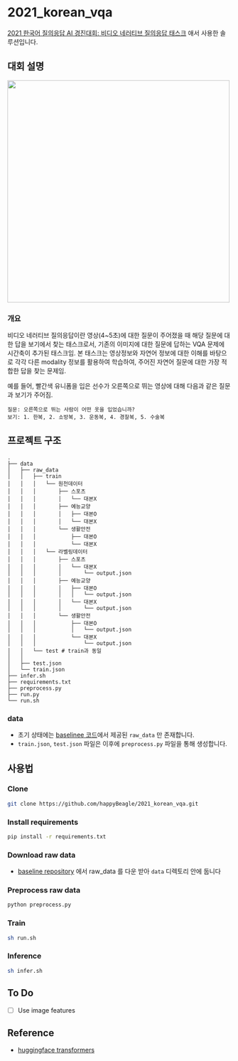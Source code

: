 # 2021_korean_vqa
[2021 한국어 질의응답 AI 경진대회: 비디오 네러티브 질의응답 태스크](http://ai-competition.kaist.ac.kr/) 애서 사용한 솔루션입니다.
## 대회 설명
<img src='https://user-images.githubusercontent.com/57934461/146944769-a62a0b8f-4a19-4a47-85e8-4818f9ef8ce6.jpg' width=500 />

### 개요

비디오 네러티브 질의응답이란 영상(4~5초)에 대한 질문이 주어졌을 때 해당 질문에 대한 답을 보기에서 찾는 태스크로서, 기존의 이미지에 대한 질문에 답하는 VQA 문제에 시간축이 추가된 태스크임. 본 태스크는 영상정보와 자연어 정보에 대한 이해를 바탕으로 각각 다른 modality 정보를 활용하여 학습하여, 주어진 자연어 질문에 대한 가장 적합한 답을 찾는 문제임.


예를 들어, 빨간색 유니폼을 입은 선수가 오른쪽으로 뛰는 영상에 대해 다음과 같은 질문과 보기가 주어짐.
```
질문: 오른쪽으로 뛰는 사람이 어떤 옷을 입었습니까?
보기: 1. 한복, 2. 소방복, 3. 운동복, 4. 경찰복, 5. 수술복
```
## 프로젝트 구조

```
.
├── data
│   ├── raw_data
│   │   ├── train
│   │   │   └── 원천데이터
│   │   │       ├── 스포츠
│   │   │       │   └── 대본X
│   │   │       ├── 예능교양
│   │   │       │   ├── 대본O
│   │   │       │   └── 대본X
│   │   │       └── 생활안전
│   │   │           ├── 대본O
│   │   │           └── 대본X
│   │   │   └── 라벨링데이터
│   │   │       ├── 스포츠
│   │   │       │   └── 대본X
│   │   │       │       └── output.json
│   │   │       ├── 예능교양
│   │   │       │   ├── 대본O
│   │   │       │   │   └── output.json
│   │   │       │   └── 대본X
│   │   │       │       └── output.json
│   │   │       └── 생활안전
│   │   │           ├── 대본O
│   │   │           │   └── output.json
│   │   │           └── 대본X
│   │   │               └── output.json
│   │   └── test # train과 동일
│   │    
│   ├── test.json
│   └── train.json
├── infer.sh
├── requirements.txt
├── preprocess.py
├── run.py
└── run.sh
```
### data
- 초기 상태에는 [baselinee 코드](https://github.com/Surromind-AI/videonarrative)에서 제공된 `raw_data` 만 존재합니다.
- `train.json`, `test.json` 파일은 이후에 `preprocess.py` 파일을 통해 생성합니다.

## 사용법
### Clone
``` bash
git clone https://github.com/happyBeagle/2021_korean_vqa.git
```
### Install requirements
``` bash
pip install -r requirements.txt
```
### Download raw data
- [baseline repository](https://github.com/Surromind-AI/videonarrative) 에서 raw_data 를 다운 받아 `data` 디렉토리 안에 둡니다

### Preprocess raw data
``` bash
python preprocess.py
```
### Train
``` bash
sh run.sh
```
### Inference
``` bash
sh infer.sh
```
## To Do
- [ ] Use image features
## Reference
- [huggingface transformers](https://github.com/huggingface/transformers)
